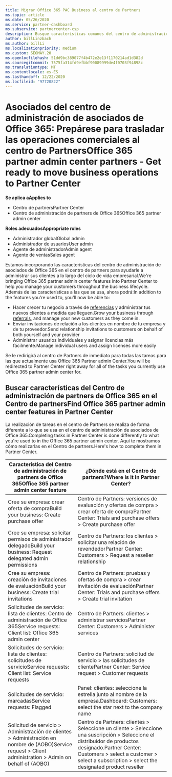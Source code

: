 ```yaml
---
title: Migrar Office 365 PAC Business al centro de Partners
ms.topic: article
ms.date: 05/26/2020
ms.service: partner-dashboard
ms.subservice: partnercenter-csp
description: Busque características comunes del centro de administración de asociados (PAC) de Office 365, como la creación de solicitudes de servicio y de negocio, después de migrar al centro de Partners.
author: billLinzbach
ms.author: billLi
ms.localizationpriority: medium
ms.custom: SEOMAY.20
ms.openlocfilehash: 51dd9bc389077f4b472e2e13f1170214ad1d382d
ms.sourcegitcommit: 7575fa314fd9efbbf90089999de4f0703f94898c
ms.translationtype: MT
ms.contentlocale: es-ES
ms.lasthandoff: 12/22/2020
ms.locfileid: "97720822"
---
```

# <a name="office-365-partner-admin-center-partners---get-ready-to-move-business-operations-to-partner-center"></a><span data-ttu-id="94ecb-103">Asociados del centro de administración de asociados de Office 365: Prepárese para trasladar las operaciones comerciales al centro de Partners</span><span class="sxs-lookup"><span data-stu-id="94ecb-103">Office 365 partner admin center partners - Get ready to move business operations to Partner Center</span></span>

<span data-ttu-id="94ecb-104">**Se aplica a**</span><span class="sxs-lookup"><span data-stu-id="94ecb-104">**Applies to**</span></span> 

- <span data-ttu-id="94ecb-105">Centro de partners</span><span class="sxs-lookup"><span data-stu-id="94ecb-105">Partner Center</span></span>
- <span data-ttu-id="94ecb-106">Centro de administración de partners de Office 365</span><span class="sxs-lookup"><span data-stu-id="94ecb-106">Office 365 partner admin center</span></span>

<span data-ttu-id="94ecb-107">**Roles adecuados**</span><span class="sxs-lookup"><span data-stu-id="94ecb-107">**Appropriate roles**</span></span>

- <span data-ttu-id="94ecb-108">Administrador global</span><span class="sxs-lookup"><span data-stu-id="94ecb-108">Global admin</span></span>
- <span data-ttu-id="94ecb-109">Administrador de usuarios</span><span class="sxs-lookup"><span data-stu-id="94ecb-109">User admin</span></span>
- <span data-ttu-id="94ecb-110">Agente de administrador</span><span class="sxs-lookup"><span data-stu-id="94ecb-110">Admin agent</span></span>
- <span data-ttu-id="94ecb-111">Agente de ventas</span><span class="sxs-lookup"><span data-stu-id="94ecb-111">Sales agent</span></span>

<span data-ttu-id="94ecb-112">Estamos incorporando las características del centro de administración de asociados de Office 365 en el centro de partners para ayudarle a administrar sus clientes a lo largo del ciclo de vida empresarial.</span><span class="sxs-lookup"><span data-stu-id="94ecb-112">We're bringing Office 365 partner admin center features into Partner Center to help you manage your customers throughout the business lifecycle.</span></span> <span data-ttu-id="94ecb-113">Además de las características a las que se usa, ahora podrá:</span><span class="sxs-lookup"><span data-stu-id="94ecb-113">In addition to the features you're used to, you'll now be able to:</span></span>

- <span data-ttu-id="94ecb-114">Hacer crecer tu negocio a través de [referencias](referrals.md) y administrar tus nuevos clientes a medida que lleguen.</span><span class="sxs-lookup"><span data-stu-id="94ecb-114">Grow your business through [referrals](referrals.md), and manage your new customers as they come in.</span></span>
- <span data-ttu-id="94ecb-115">Enviar invitaciones de relación a los clientes en nombre de tu empresa y de tu proveedor.</span><span class="sxs-lookup"><span data-stu-id="94ecb-115">Send relationship invitations to customers on behalf of both yourself and your provider</span></span>
- <span data-ttu-id="94ecb-116">Administrar usuarios individuales y asignar licencias más fácilmente.</span><span class="sxs-lookup"><span data-stu-id="94ecb-116">Manage individual users and assign licenses more easily</span></span>

<span data-ttu-id="94ecb-117">Se le redirigirá al centro de Partners de inmediato para todas las tareas para las que actualmente usa Office 365 Partner admin Center.</span><span class="sxs-lookup"><span data-stu-id="94ecb-117">You will be redirected to Partner Center right away for all of the tasks you currently use Office 365 partner admin center for.</span></span>

## <a name="find-office-365-partner-admin-center-features-in-partner-center"></a><span data-ttu-id="94ecb-118">Buscar características del Centro de administración de partners de Office 365 en el Centro de partners</span><span class="sxs-lookup"><span data-stu-id="94ecb-118">Find Office 365 partner admin center features in Partner Center</span></span>

<span data-ttu-id="94ecb-119">La realización de tareas en el centro de Partners se realiza de forma diferente a lo que se usa en el centro de administración de asociados de Office 365.</span><span class="sxs-lookup"><span data-stu-id="94ecb-119">Completing tasks in Partner Center is done differently to what you're used to in the Office 365 partner admin center.</span></span> <span data-ttu-id="94ecb-120">Aquí te mostramos cómo realizarlas en el Centro de partners.</span><span class="sxs-lookup"><span data-stu-id="94ecb-120">Here's how to complete them in Partner Center.</span></span>

| <span data-ttu-id="94ecb-121">Característica del Centro de administración de partners de Office 365</span><span class="sxs-lookup"><span data-stu-id="94ecb-121">Office 365 partner admin center feature</span></span>                       | <span data-ttu-id="94ecb-122">¿Dónde está en el Centro de partners?</span><span class="sxs-lookup"><span data-stu-id="94ecb-122">Where is it in Partner Center?</span></span> | 
|   -----------------------------------------------  | -------------- |
| <span data-ttu-id="94ecb-123">Cree su empresa: crear oferta de compra</span><span class="sxs-lookup"><span data-stu-id="94ecb-123">Build your business: Create purchase offer</span></span> | <span data-ttu-id="94ecb-124">Centro de Partners: versiones de evaluación y ofertas de compra > crear oferta de compra</span><span class="sxs-lookup"><span data-stu-id="94ecb-124">Partner Center: Trials and purchase offers > Create purchase offer</span></span> |
| <span data-ttu-id="94ecb-125">Cree su empresa: solicitar permisos de administrador delegado</span><span class="sxs-lookup"><span data-stu-id="94ecb-125">Build your business: Request delegated admin permissions</span></span> | <span data-ttu-id="94ecb-126">Centro de Partners: los clientes > solicitar una relación de revendedor</span><span class="sxs-lookup"><span data-stu-id="94ecb-126">Partner Center: Customers > Request a reseller relationship</span></span> |
| <span data-ttu-id="94ecb-127">Cree su empresa: creación de invitaciones de evaluación</span><span class="sxs-lookup"><span data-stu-id="94ecb-127">Build your business: Create trial invitations</span></span> | <span data-ttu-id="94ecb-128">Centro de Partners: pruebas y ofertas de compra > crear invitación de evaluación</span><span class="sxs-lookup"><span data-stu-id="94ecb-128">Partner Center: Trials and purchase offers > Create trial invitation</span></span> |
| <span data-ttu-id="94ecb-129">Solicitudes de servicio: lista de clientes: Centro de administración de Office 365</span><span class="sxs-lookup"><span data-stu-id="94ecb-129">Service requests: Client list: Office 365 admin center</span></span> | <span data-ttu-id="94ecb-130">Centro de Partners: clientes > administrar servicios</span><span class="sxs-lookup"><span data-stu-id="94ecb-130">Partner Center: Customers > Administer services</span></span> |
| <span data-ttu-id="94ecb-131">Solicitudes de servicio: lista de clientes: solicitudes de servicio</span><span class="sxs-lookup"><span data-stu-id="94ecb-131">Service requests: Client list: Service requests</span></span> | <span data-ttu-id="94ecb-132">Centro de Partners: solicitud de servicio > las solicitudes de cliente</span><span class="sxs-lookup"><span data-stu-id="94ecb-132">Partner Center: Service request > Customer requests</span></span> |
| <span data-ttu-id="94ecb-133">Solicitudes de servicio: marcadas</span><span class="sxs-lookup"><span data-stu-id="94ecb-133">Service requests: Flagged</span></span> | <span data-ttu-id="94ecb-134">Panel: clientes: seleccione la estrella junto al nombre de la empresa.</span><span class="sxs-lookup"><span data-stu-id="94ecb-134">Dashboard: Customers: select the star next to the company name</span></span> |
| <span data-ttu-id="94ecb-135">Solicitud de servicio > Administración de clientes > Administración en nombre de (AOBO)</span><span class="sxs-lookup"><span data-stu-id="94ecb-135">Service request > Client administration > Admin on behalf of (AOBO)</span></span> | <span data-ttu-id="94ecb-136">Centro de Partners: clientes > Seleccione un cliente > Seleccione una suscripción > Seleccione el distribuidor de productos designado.</span><span class="sxs-lookup"><span data-stu-id="94ecb-136">Partner Center: Customers > select a customer > select a subscription > select the designated product reseller</span></span> |

